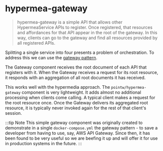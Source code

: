 # hypermea-gateway

> hypermea-gateway is a simple API that allows other HypermeaService APIs to register. Once registered, that resources and affordances for that API appear in the root of the gateway. In this way, clients can go to the gateway and find all resources provided by all registered APIs.

<portfolio-repos name="hypermea-gateway" github docker />

Splitting a single service into four presents a problem of orchestration.  To address this we can use the [gateway pattern](https://www.geeksforgeeks.org/api-gateway-patterns-in-microservices/).

The Gateway component receives the root document of each API that registers with it.  When the Gateway receives a request for its root resource, it responds with an aggregation of all root documents it has received.

<centered-image src="/img/gateway-pattern.svg" width="600" rounded />

This works well with the hypermedia approach.  The `pointw/hypermea-gateway` component is very lightweight.  It adds almost no additional processing when clients come calling.  A typical client makes a request for the root resource once. Once the Gateway delivers its aggregated root resource, it is typically never invoked again for the rest of that client's session. 

:::tip Note
This simple gateway component was originally created to demonstrate in a single `docker-compose.yml` the gateway pattern - to save a developer from having to use, say, AWS API Gateway.  Since then, it has been found to be very useful so we are beefing it up and will offer it for use in production systems in the future.
:::
